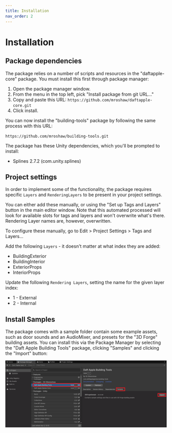 ```yaml
---
title: Installation
nav_order: 2
---
```


# Installation

## Package dependencies

The package relies on a number of scripts and resources in the "daftapple-core" package. You must install this first through package manager:

1. Open the package manager window.
2. From the menu in the top left, pick "Install package from git URL..."
3. Copy and paste this URL: `https://github.com/mroshaw/daftapple-core.git`
4. Click install.

You can now install the "building-tools" package by following the same process with this URL:

`https://github.com/mroshaw/building-tools.git`

The package has these Unity dependencies, which you'll be prompted to install:

- Splines 2.7.2 (com.unity.splines)

## Project settings

In order to implement some of the functionality, the package requires specific `Layers` and `RenderingLayers` to be present in your project settings.

You can either add these manually, or using the "Set up Tags and Layers" button in the main editor window. Note that this automated processed will look for available slots for tags and layers and won't overwrite what's there. Rendering Layer names are, however, overwritten.

To configure these manually, go to Edit > Project Settings > Tags and Layers...

Add the following `Layers` - it doesn't matter at what index they are added:

- BuildingExterior
- BuildingInterior
- ExteriorProps
- InteriorProps

Update the following `Rendering Layers`, setting the name for the given layer index:

- 1 - External
- 2 - Internal

## Install Samples

The package comes with a sample folder contain some example assets, such as door sounds and an AudioMixer, and presets for the "3D Forge" building assets. You can install this via the Package Manager by selecting the "Daft Apple Building Tools" package, clicking "Samples" and clicking the "Import" button:

![](.\media\importsamples.png)